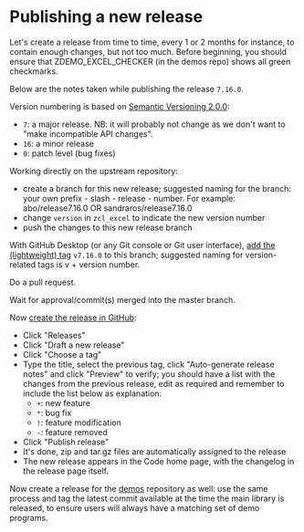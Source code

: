 # Publishing a new release

Let's create a release from time to time, every 1 or 2 months for instance, to contain enough changes, but not too much.
Before beginning, you should ensure that ZDEMO_EXCEL_CHECKER (in the demos repo) shows all green checkmarks.

Below are the notes taken while publishing the release `7.16.0`.

Version numbering is based on [Semantic Versioning 2.0.0](https://semver.org/):
- `7`: a major release. NB: it will probably not change as we don't want to "make incompatible API changes".
- `16`: a minor release
- `0`: patch level (bug fixes)

Working directly on the upstream repository:
- create a branch for this new release; suggested naming for the branch: your own prefix - slash - release - number. For example: abo/release7.16.0 OR sandraros/release7.16.0
- change `version` in `zcl_excel` to indicate the new version number
- push the changes to this new release branch

With GitHub Desktop (or any Git console or Git user interface), [add the (lightweight) tag](https://docs.github.com/en/desktop/contributing-and-collaborating-using-github-desktop/managing-commits/managing-tags) `v7.16.0` to this branch; suggested naming for version-related tags is v + version number.

Do a pull request.

Wait for approval/commit(s) merged into the master branch.

Now [create the release in GitHub](https://docs.github.com/en/repositories/releasing-projects-on-github/managing-releases-in-a-repository#creating-a-release):
- Click "Releases"
- Click "Draft a new release"
- Click "Choose a tag"
- Type the title, select the previous tag, click "Auto-generate release notes" and click "Preview" to verify; you should have a list with the changes from the previous release, edit as required and remember to include the list below as explanation: 
    - `+`: new feature
    - `*`: bug fix
    - `!`: feature modification
    - `-`: feature removed
- Click "Publish release" 
- It's done, zip and tar.gz files are automatically assigned to the release
- The new release appears in the Code home page, with the changelog in the release page itself.

Now create a release for the [demos](https://github.com/abap2xlsx/demos) repository as well: use the same process and tag the latest commit available at the time the main library is released, to ensure users will always have a matching set of demo programs.

